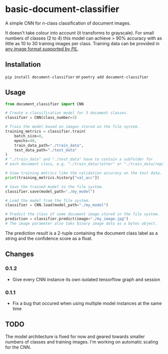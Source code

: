 # basic-document-classifier
A simple CNN for n-class classification of document images.

It doesn't take colour into account (it transforms to grayscale).
For small numbers of classes (2 to 4) this model can achieve > 90% accuracy with as little as 10 to 30 training images per class.
Training data can be provided in [any image format supported by *PIL*](https://pillow.readthedocs.io/en/5.1.x/handbook/image-file-formats.html).

## Installation

```pip install document-classifier```
or
```poetry add document-classifier```

## Usage

```python
from document_classifier import CNN

# Create a classification model for 3 document classes.
classifier = CNN(class_number=3)

# Train the model based on images stored on the file system.
training_metrics = classifier.train(
    batch_size=8,
    epochs=40,
    train_data_path="./train_data",
    test_data_path="./test_data"
)
# "./train_data" and "./test_data" have to contain a subfolder for
# each document class, e.g. "./train_data/letter" or "./train_data/report".

# View training metrics like the validation accuracy on the test data.
print(training_metrics.history["val_acc"])

# Save the trained model to the file system.
classifier.save(model_path="./my_model")

# Load the model from the file system.
classifier = CNN.load(model_path="./my_model")

# Predict the class of some document image stored in the file system.
prediction = classifier.predict(image="./my_image.jpg")
# The image parameter also taks binary image data as a bytes object.
```

The prediction result is a 2-tuple containing the document class label as a string and the confidence score as a float.

## Changes

### 0.1.2
- Give every CNN instance its own isolated tensorflow graph and session

### 0.1.1
- Fix a bug that occured when using multiple model instances at the same time

## TODO

The model architecture is fixed for now and geared towards smaller numbers of classes and training images.
I'm working on automatic scaling for the CNN.
